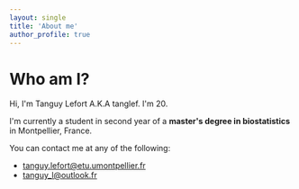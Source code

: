```yaml
---
layout: single
title: 'About me'
author_profile: true
---
```


# Who am I?

Hi, I'm Tanguy Lefort A.K.A tanglef. I'm 20.

I'm currently a student in second year of a **master's degree in biostatistics** in Montpellier, France.

You can contact me at any of the following: 

* [tanguy.lefort@etu.umontpellier.fr](mailto:tanguy.lefort@etu.umontpellier.fr)
* [tanguy_l@outlook.fr](mailto:tanguy_l@outlook.fr)